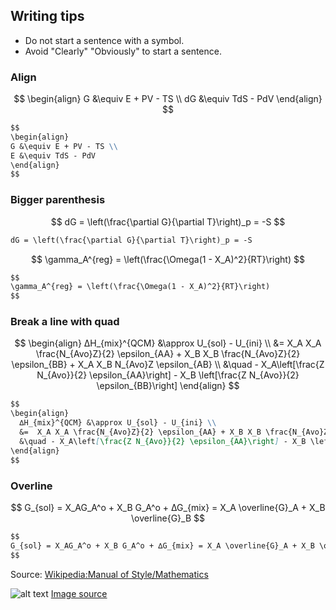 ## Writing tips
- Do not start a sentence with a symbol.
- Avoid "Clearly" "Obviously" to start a sentence.


### Align

$$
\begin{align}
G &\equiv E + PV - TS \\
dG &\equiv TdS - PdV 
\end{align}
$$

```md
$$
\begin{align}
G &\equiv E + PV - TS \\
E &\equiv TdS - PdV 
\end{align}
$$
```

### Bigger parenthesis
$$
dG = \left(\frac{\partial G}{\partial T}\right)_p = -S
$$


```md
dG = \left(\frac{\partial G}{\partial T}\right)_p = -S
```

$$
\gamma_A^{reg} = \left(\frac{\Omega(1 - X_A)^2}{RT}\right)
$$

```md
$$
\gamma_A^{reg} = \left(\frac{\Omega(1 - X_A)^2}{RT}\right)
$$
```

### Break a line with quad
$$
\begin{align}
  ∆H_{mix}^{QCM} &\approx U_{sol} - U_{ini} \\
  &=  X_A X_A \frac{N_{Avo}Z}{2} \epsilon_{AA} + X_B X_B \frac{N_{Avo}Z}{2} \epsilon_{BB} + X_A X_B N_{Avo}Z \epsilon_{AB} \\
  &\quad - X_A\left[\frac{Z N_{Avo}}{2} \epsilon_{AA}\right] - X_B \left[\frac{Z N_{Avo}}{2} \epsilon_{BB}\right]
\end{align}
$$

```md
$$
\begin{align}
  ∆H_{mix}^{QCM} &\approx U_{sol} - U_{ini} \\
  &=  X_A X_A \frac{N_{Avo}Z}{2} \epsilon_{AA} + X_B X_B \frac{N_{Avo}Z}{2} \epsilon_{BB} + X_A X_B N_{Avo}Z \epsilon_{AB} \\
  &\quad - X_A\left[\frac{Z N_{Avo}}{2} \epsilon_{AA}\right] - X_B \left[\frac{Z N_{Avo}}{2} \epsilon_{BB}\right]
\end{align}
$$
```

### Overline

$$
G_{sol} = X_AG_A^o + X_B G_A^o + ∆G_{mix} = X_A \overline{G}_A + X_B \overline{G}_B
$$

```md
$$
G_{sol} = X_AG_A^o + X_B G_A^o + ∆G_{mix} = X_A \overline{G}_A + X_B \overline{G}_B
$$
```

Source:
[Wikipedia:Manual of Style/Mathematics](https://en.wikipedia.org/wiki/Wikipedia:Manual_of_Style/Mathematics#Writing_style_in_mathematics)

![alt text](https://i.stack.imgur.com/l4p15.png)
[Image source](https://tex.stackexchange.com/questions/7542/for-formal-articles-should-a-displayed-equation-be-followed-by-a-punctuation-to)

